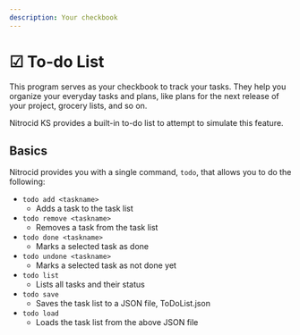 ```yaml
---
description: Your checkbook
---
```


# ☑ To-do List

This program serves as your checkbook to track your tasks. They help you organize your everyday tasks and plans, like plans for the next release of your project, grocery lists, and so on.

Nitrocid KS provides a built-in to-do list to attempt to simulate this feature.

## Basics

Nitrocid provides you with a single command, `todo`, that allows you to do the following:

* `todo add <taskname>`
  * Adds a task to the task list
* `todo remove <taskname>`
  * Removes a task from the task list
* `todo done <taskname>`
  * Marks a selected task as done
* `todo undone <taskname>`
  * Marks a selected task as not done yet
* `todo list`
  * Lists all tasks and their status
* `todo save`
  * Saves the task list to a JSON file, ToDoList.json
* `todo load`
  * Loads the task list from the above JSON file
